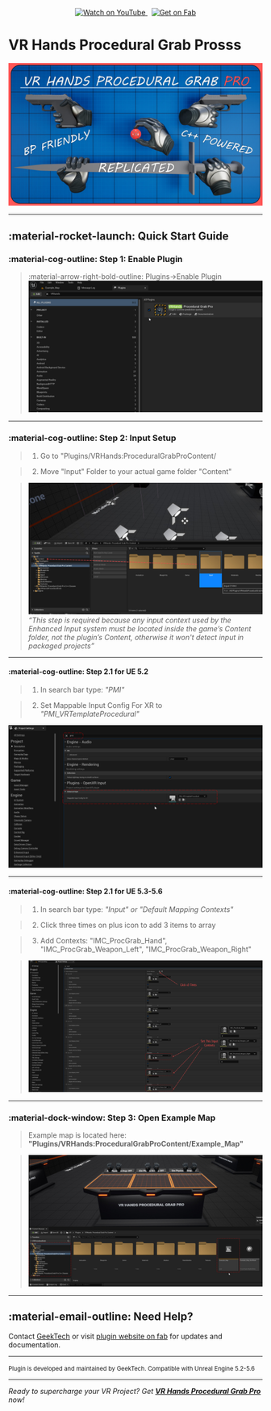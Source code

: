 <p align="center">
  <a href="https://www.youtube.com/watch?v=QFCV_MboX9w" target="_blank">
    <img src="https://img.shields.io/badge/Watch%20Demo-YouTube-red?logo=youtube&style=for-the-badge" alt="Watch on YouTube">
  </a>
  &nbsp;
  <a href="https://www.fab.com/listings/f57d68f6-0861-49a7-8c9c-bf45309ed5cd" target="_blank">
    <img src="https://img.shields.io/badge/Get%20on%20Fab-VR Hands Procedural Grab Pro-009688?logo=unrealengine&style=for-the-badge" alt="Get on Fab">
  </a>
</p>

# VR Hands Procedural Grab Prosss

![VR Hands Procedural Grab Pro](ScreenShots/VRHandsProceduralGrabPro.jpg)

---


## :material-rocket-launch: Quick Start Guide

### :material-cog-outline: Step 1: Enable Plugin ###

> :material-arrow-right-bold-outline: Plugins->Enable Plugin 
> ![VR Hands Procedural Grab Pro](ScreenShots/EnablePlugin.jpg)
---


###  :material-cog-outline: Step 2: Input Setup ###

> 1. Go to "Plugins/VRHands:ProceduralGrabProContent/

> 2. Move "Input" Folder to your actual game folder "Content"

> ![VR Hands Procedural Grab Pro](ScreenShots/MoveInputToContent.jpg)
*“This step is required because any input context used by the Enhanced Input system must be located inside the game’s Content folder, not the plugin’s Content, otherwise it won't detect input in packaged projects”*

---

#### :material-cog-outline: Step 2.1 for UE 5.2

> 1. In search bar type: *"PMI"*

> 2. Set Mappable Input Config For XR to *"PMI_VRTemplateProcedural"*

![VR Hands Procedural Grab Pro](ScreenShots/InputUE5.2PMI.jpg)

---
#### :material-cog-outline: Step 2.1 for UE 5.3-5.6 ####

> 1. In search bar type: *"Input" or "Default Mapping Contexts"*

> 2. Click three times on plus icon to add 3 items to array

> 3. Add Contexts:
"IMC_ProcGrab_Hand",
"IMC_ProcGrab_Weapon_Left",
"IMC_ProcGrab_Weapon_Right"

> ![VR Hands Procedural Grab Pro](ScreenShots/InputforUE5.3-5.6.jpg)

---
### :material-dock-window: Step 3: Open Example Map ###

> Example map is located here: **"Plugins/VRHands:ProceduralGrabProContent/Example_Map"**

> ![VR Hands Procedural Grab Pro](ScreenShots/OpenLevel.jpg)

---

## :material-email-outline: Need Help?

Contact [GeekTech](mailto:geektechcg@gmail.com) or visit [plugin website on fab](https://www.fab.com/listings/f57d68f6-0861-49a7-8c9c-bf45309ed5cd) for updates and documentation.

---

<small>
Plugin is developed and maintained by GeekTech.  
Compatible with Unreal Engine 5.2-5.6
</small>

---

*Ready to supercharge your VR Project? Get [**VR Hands Procedural Grab Pro**](https://www.fab.com/listings/f57d68f6-0861-49a7-8c9c-bf45309ed5cd) now!*
